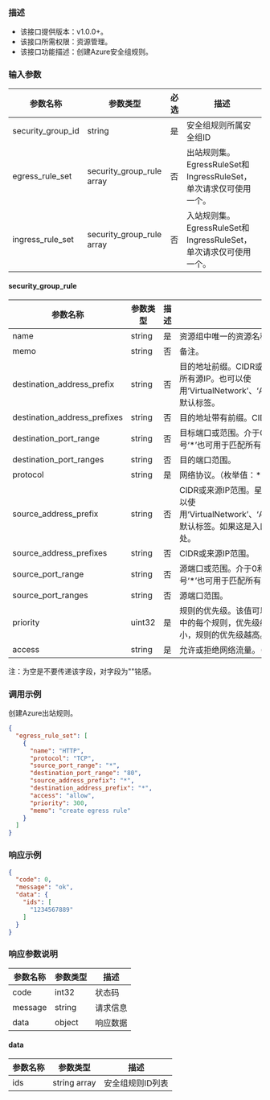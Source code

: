 ### 描述

- 该接口提供版本：v1.0.0+。
- 该接口所需权限：资源管理。
- 该接口功能描述：创建Azure安全组规则。

### 输入参数

| 参数名称              | 参数类型                      | 必选  | 描述                                             |
|-------------------|---------------------------|-----|------------------------------------------------|
| security_group_id | string                    | 是   | 安全组规则所属安全组ID                                   |
| egress_rule_set   | security_group_rule array | 否   | 出站规则集。EgressRuleSet和IngressRuleSet，单次请求仅可使用一个。 |
| ingress_rule_set  | security_group_rule array | 否   | 入站规则集。EgressRuleSet和IngressRuleSet，单次请求仅可使用一个。 |

#### security_group_rule

| 参数名称                                 | 参数类型   | 描述  | 描述                                                                                                           |
|--------------------------------------|--------|-----|--------------------------------------------------------------------------------------------------------------|
| name                                 | string | 是   | 资源组中唯一的资源名称。此名称可用于访问资源。                                                                                      |
| memo                                 | string | 否   | 备注。                                                                                                          |
| destination_address_prefix           | string | 否   | 目的地址前缀。CIDR或目标IP范围。星号‘*’也可用于匹配所有源IP。也可以使用‘VirtualNetwork’、‘AzureLoadBalancer’和‘Internet’等默认标签。               |
| destination_address_prefixes         | string | 否   | 目的地址带有前缀。CIDR或目标IP范围。                                                                                        |
| destination_port_range               | string | 否   | 目标端口或范围。介于0和65535之间的整数或范围。星号‘*’也可用于匹配所有端口。                                                                   |
| destination_port_ranges              | string | 否   | 目的端口范围。                                                                                                      |
| protocol                             | string | 是   | 网络协议。（枚举值：*、Ah、Esp、Icmp、Tcp、Udp）                                                                             |
| source_address_prefix                | string | 否   | CIDR或来源IP范围。星号‘*’也可用于匹配所有源IP。也可以使用‘VirtualNetwork’、‘AzureLoadBalancer’和‘Internet’等默认标签。如果这是入口规则，则指定网络流量源自何处。 |
| source_address_prefixes              | string | 否   | CIDR或来源IP范围。                                                                                                 |
| source_port_range                    | string | 否   | 源端口或范围。介于0和65535之间的整数或范围。星号‘*’也可用于匹配所有端口。                                                                    |
| source_port_ranges                   | string | 否   | 源端口范围。                                                                                                       |
| priority                             | uint32 | 是   | 规则的优先级。该值可以介于100和4096之间。对于集合中的每个规则，优先级编号必须是唯一的。优先级数字越小，规则的优先级越高。                                             |
| access                               | string | 是   | 允许或拒绝网络流量。（枚举值：Allow、Deny）                                                                                   |
注：为空是不要传递该字段，对字段为""铭感。

### 调用示例

创建Azure出站规则。

```json
{
  "egress_rule_set": [
    {
      "name": "HTTP",
      "protocol": "TCP",
      "source_port_range": "*",
      "destination_port_range": "80",
      "source_address_prefix": "*",
      "destination_address_prefix": "*",
      "access": "allow",
      "priority": 300,
      "memo": "create egress rule"
    }
  ]
}
```

### 响应示例

```json
{
  "code": 0,
  "message": "ok",
  "data": {
    "ids": [
      "1234567889"
    ]
  }
}
```

### 响应参数说明

| 参数名称    | 参数类型   | 描述   |
|---------|--------|------|
| code    | int32  | 状态码  |
| message | string | 请求信息 |
| data    | object | 响应数据 |

#### data

| 参数名称 | 参数类型         | 描述        |
|------|--------------|-----------|
| ids  | string array | 安全组规则ID列表 |
